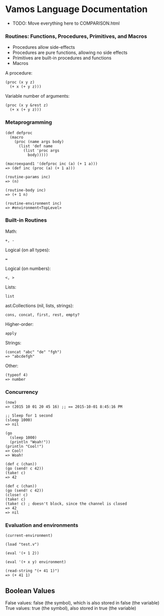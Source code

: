 # Vamos Language Documentation

* TODO: Move everything here to COMPARISON.html

### Routines: Functions, Procedures, Primitives, and Macros

- Procedures allow side-effects
- Procedures are pure functions, allowing no side effects
- Primitives are built-in procedures and functions
- Macros

A procedure:

    (proc (x y z)
      (+ x (+ y z)))

Variable number of arguments:

    (proc (x y &rest z)
      (+ x (+ y z)))

### Metaprogramming

    (def defproc
      (macro
        (proc (name args body)
          (list 'def name
            (list 'proc args
              body)))))

    (macroexpand1 '(defproc inc (a) (+ 1 a)))
    => (def inc (proc (a) (+ 1 a)))

    (routine-params inc)
    => (n)

    (routine-body inc)
    => (+ 1 n)

    (routine-environment inc)
    => #environment<TopLevel>

### Built-in Routines

Math:

    +, -

Logical (on all types):

    =

Logical (on numbers):

    <, >

Lists:

    list

ast.Collections (nil, lists, strings):

    cons, concat, first, rest, empty?

Higher-order:

    apply

Strings:

    (concat "abc" "de" "fgh")
    => "abcdefgh"

Other:

    (typeof 4)
    => number

### Concurrency

    (now)
    => (2015 10 01 20 45 16) ;; == 2015-10-01 8:45:16 PM

    ;; Sleep for 1 second
    (sleep 1000)
    => nil

    (go
      (sleep 1000)
      (println "Woah!"))
    (println "Cool!")
    => Cool!
    => Woah!

    (def c (chan))
    (go (send! c 42))
    (take! c)
    => 42

    (def c (chan))
    (go (send! c 42))
    (close! c)
    (take! c)
    (take! c) ; doesn't block, since the channel is closed
    => 42
    => nil

### Evaluation and environments

    (current-environment)

    (load "test.v")

    (eval '(+ 1 2))

    (eval '(+ x y) environment)

    (read-string "(+ 41 1)")
    => (+ 41 1)

## Boolean Values

False values: false (the symbol), which is also stored in false (the variable)
True values: true (the symbol), also stored in true (the variable)
